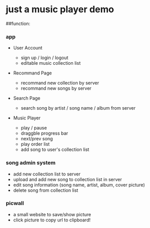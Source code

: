 # just a music player demo

##function:
### app
- User Account
  - sign up / login / logout
  - editable music collection list

- Recommand Page
  - recommand new collection by server
  - recommand new songs by server

- Search Page
  - search song by artist / song name / album from server
  
- Music Player
  - play / pause
  - draggble progress bar
  - next/prev song
  - play order list
  - add song to user's collection list
  
### song admin system
  - add new collection list to server
  - upload and add new song to collection list in server
  - edit song information (song name, artist, album, cover picture)
  - delete song from collection list

### picwall
  - a small website to save/show picture
  - click picture to copy url to clipboard!
